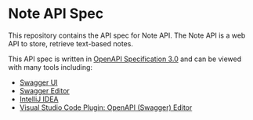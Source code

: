 # Note API Spec

This repository contains the API spec for Note API. The Note API is a web API to
store, retrieve text-based notes.

This API spec is written in [OpenAPI Specification 3.0](https://swagger.io/specification/)
and can be viewed with many tools including:

* [Swagger UI](https://petstore.swagger.io/?url=https://raw.githubusercontent.com/merusso/note-api-spec/main/note-api.yaml)
* [Swagger Editor](https://editor.swagger.io/?url=https://raw.githubusercontent.com/merusso/note-api-spec/main/note-api.yaml)
* [IntelliJ IDEA](https://www.jetbrains.com/idea/)
* [Visual Studio Code Plugin: OpenAPI (Swagger) Editor](https://marketplace.visualstudio.com/items?itemName=42Crunch.vscode-openapi)
